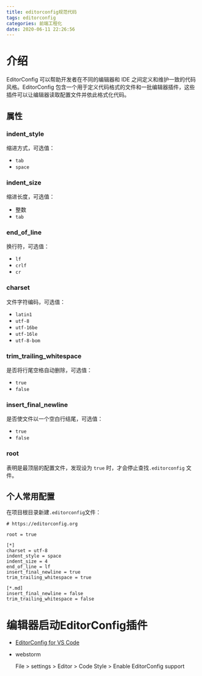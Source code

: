 ```yaml
---
title: editorconfig规范代码
tags: editorconfig
categories: 前端工程化
date: 2020-06-11 22:26:56
---
```



# 介绍
EditorConfig 可以帮助开发者在不同的编辑器和 IDE 之间定义和维护一致的代码风格。EditorConfig 包含一个用于定义代码格式的文件和一批编辑器插件，这些插件可以让编辑器读取配置文件并依此格式化代码。

<!-- more -->



## 属性

### indent_style
缩进方式，可选值：
- `tab`
- `space`

### indent_size
缩进长度，可选值：
-  整数
- `tab`

### end_of_line
换行符，可选值：
- `lf`
- `crlf`
- `cr`

### charset
文件字符编码，可选值：
- `latin1`
- `utf-8`
- `utf-16be`
- `utf-16le`
- `utf-8-bom`

### trim_trailing_whitespace
是否将行尾空格自动删除，可选值：
-  `true`
-  `false`

### insert_final_newline

是否使文件以一个空白行结尾，可选值：

-  `true`
-  `false`



### root

表明是最顶层的配置文件，发现设为 `true` 时，才会停止查找`.editorconfig` 文件。



## 个人常用配置

在项目根目录新建`.editorconfig`文件：

```
# https://editorconfig.org

root = true

[*]
charset = utf-8
indent_style = space
indent_size = 4
end_of_line = lf
insert_final_newline = true
trim_trailing_whitespace = true

[*.md]
insert_final_newline = false
trim_trailing_whitespace = false
```



# 编辑器启动EditorConfig插件

- [EditorConfig for VS Code](https://marketplace.visualstudio.com/items?itemName=EditorConfig.EditorConfig)

- webstorm

    File > settings > Editor > Code Style > Enable EditorConfig support